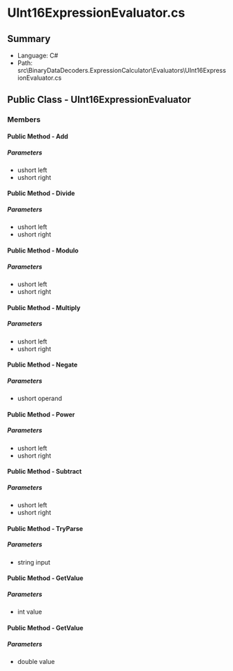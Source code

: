 ﻿# UInt16ExpressionEvaluator.cs

## Summary

* Language: C#
* Path: src\BinaryDataDecoders.ExpressionCalculator\Evaluators\UInt16ExpressionEvaluator.cs

## Public Class - UInt16ExpressionEvaluator

### Members

#### Public Method - Add

#####  Parameters

 - ushort left 
 - ushort right 

#### Public Method - Divide

#####  Parameters

 - ushort left 
 - ushort right 

#### Public Method - Modulo

#####  Parameters

 - ushort left 
 - ushort right 

#### Public Method - Multiply

#####  Parameters

 - ushort left 
 - ushort right 

#### Public Method - Negate

#####  Parameters

 - ushort operand 

#### Public Method - Power

#####  Parameters

 - ushort left 
 - ushort right 

#### Public Method - Subtract

#####  Parameters

 - ushort left 
 - ushort right 

#### Public Method - TryParse

#####  Parameters

 - string input 

#### Public Method - GetValue

#####  Parameters

 - int value 

#### Public Method - GetValue

#####  Parameters

 - double value 

